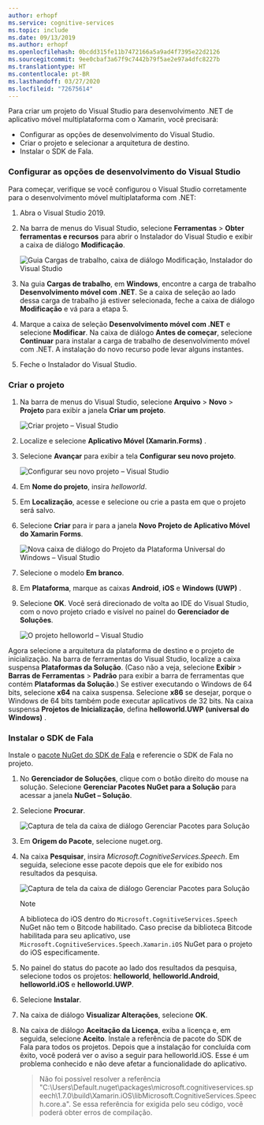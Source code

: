 ```yaml
---
author: erhopf
ms.service: cognitive-services
ms.topic: include
ms.date: 09/13/2019
ms.author: erhopf
ms.openlocfilehash: 0bcdd315fe11b7472166a5a9ad4f7395e22d2126
ms.sourcegitcommit: 9ee0cbaf3a67f9c7442b79f5ae2e97a4dfc8227b
ms.translationtype: HT
ms.contentlocale: pt-BR
ms.lasthandoff: 03/27/2020
ms.locfileid: "72675614"
---
```

Para criar um projeto do Visual Studio para desenvolvimento .NET de aplicativo móvel multiplataforma com o Xamarin, você precisará:
- Configurar as opções de desenvolvimento do Visual Studio.
- Criar o projeto e selecionar a arquitetura de destino. 
- Instalar o SDK de Fala.

### <a name="set-up-visual-studio-development-options"></a>Configurar as opções de desenvolvimento do Visual Studio

Para começar, verifique se você configurou o Visual Studio corretamente para o desenvolvimento móvel multiplataforma com .NET:

1. Abra o Visual Studio 2019.

1. Na barra de menus do Visual Studio, selecione **Ferramentas** > **Obter ferramentas e recursos** para abrir o Instalador do Visual Studio e exibir a caixa de diálogo **Modificação**.

   ![Guia Cargas de trabalho, caixa de diálogo Modificação, Instalador do Visual Studio](../articles/cognitive-services/Speech-Service/media/sdk/vs-enable-xamarin-workload.png)

1. Na guia **Cargas de trabalho**, em **Windows**, encontre a carga de trabalho **Desenvolvimento móvel com .NET**. Se a caixa de seleção ao lado dessa carga de trabalho já estiver selecionada, feche a caixa de diálogo **Modificação** e vá para a etapa 5.

1. Marque a caixa de seleção **Desenvolvimento móvel com .NET** e selecione **Modificar**. Na caixa de diálogo **Antes de começar**, selecione **Continuar** para instalar a carga de trabalho de desenvolvimento móvel com .NET. A instalação do novo recurso pode levar alguns instantes.

1. Feche o Instalador do Visual Studio.

### <a name="create-the-project"></a>Criar o projeto

1. Na barra de menus do Visual Studio, selecione **Arquivo** > **Novo** > **Projeto** para exibir a janela **Criar um projeto**.

   ![Criar projeto – Visual Studio](../articles/cognitive-services/Speech-Service/media/sdk/vs-enable-xamarin-create-new-project.png)

1. Localize e selecione **Aplicativo Móvel (Xamarin.Forms)** .

1. Selecione **Avançar** para exibir a tela **Configurar seu novo projeto**.

   ![Configurar seu novo projeto – Visual Studio](../articles/cognitive-services/Speech-Service/media/sdk/vs-enable-xamarin-configure-your-new-project.png)

1. Em **Nome do projeto**, insira *helloworld*.

1. Em **Localização**, acesse e selecione ou crie a pasta em que o projeto será salvo.

1. Selecione **Criar** para ir para a janela **Novo Projeto de Aplicativo Móvel do Xamarin Forms**.

   ![Nova caixa de diálogo do Projeto da Plataforma Universal do Windows – Visual Studio](../articles/cognitive-services/Speech-Service/media/sdk/qs-csharp-xamarin-new-xamarin-project.png)

1. Selecione o modelo **Em branco**.

1. Em **Plataforma**, marque as caixas **Android**, **iOS** e **Windows (UWP)** .

1. Selecione **OK**. Você será direcionado de volta ao IDE do Visual Studio, com o novo projeto criado e visível no painel do **Gerenciador de Soluções**.

   ![O projeto helloworld – Visual Studio](../articles/cognitive-services/Speech-Service/media/sdk/vs-enable-xamarin-helloworld.png)

Agora selecione a arquitetura da plataforma de destino e o projeto de inicialização. Na barra de ferramentas do Visual Studio, localize a caixa suspensa **Plataformas da Solução**. (Caso não a veja, selecione **Exibir** > **Barras de Ferramentas** > **Padrão** para exibir a barra de ferramentas que contém **Plataformas da Solução**.) Se estiver executando o Windows de 64 bits, selecione **x64** na caixa suspensa. Selecione **x86** se desejar, porque o Windows de 64 bits também pode executar aplicativos de 32 bits. Na caixa suspensa **Projetos de Inicialização**, defina **helloworld.UWP (universal do Windows)** .

### <a name="install-the-speech-sdk"></a>Instalar o SDK de Fala

Instale o [pacote NuGet do SDK de Fala](https://aka.ms/csspeech/nuget) e referencie o SDK de Fala no projeto.

1. No **Gerenciador de Soluções**, clique com o botão direito do mouse na solução. Selecione **Gerenciar Pacotes NuGet para a Solução** para acessar a janela **NuGet – Solução**.

1. Selecione **Procurar**.

   ![Captura de tela da caixa de diálogo Gerenciar Pacotes para Solução](../articles/cognitive-services/Speech-Service/media/sdk/vs-enable-uwp-nuget-solution-browse.png)

1. Em **Origem do Pacote**, selecione nuget.org.

1. Na caixa **Pesquisar**, insira *Microsoft.CognitiveServices.Speech*. Em seguida, selecione esse pacote depois que ele for exibido nos resultados da pesquisa.

   ![Captura de tela da caixa de diálogo Gerenciar Pacotes para Solução](../articles/cognitive-services/Speech-Service/media/sdk/qs-csharp-xamarin-nuget-install.png)

   > [!NOTE] 
   > A biblioteca do iOS dentro do `Microsoft.CognitiveServices.Speech` NuGet não tem o Bitcode habilitado. Caso precise da biblioteca Bitcode habilitada para seu aplicativo, use `Microsoft.CognitiveServices.Speech.Xamarin.iOS` NuGet para o projeto do iOS especificamente.

1. No painel do status do pacote ao lado dos resultados da pesquisa, selecione todos os projetos: **helloworld**, **helloworld.Android**, **helloworld.iOS** e **helloworld.UWP**.

1. Selecione **Instalar**.

1. Na caixa de diálogo **Visualizar Alterações**, selecione **OK**.

1. Na caixa de diálogo **Aceitação da Licença**, exiba a licença e, em seguida, selecione **Aceito**. Instale a referência de pacote do SDK de Fala para todos os projetos. Depois que a instalação for concluída com êxito, você poderá ver o aviso a seguir para helloworld.iOS. Esse é um problema conhecido e não deve afetar a funcionalidade do aplicativo.

   > Não foi possível resolver a referência "C:\Users\Default\.nuget\packages\microsoft.cognitiveservices.speech\1.7.0\build\Xamarin.iOS\libMicrosoft.CognitiveServices.Speech.core.a". Se essa referência for exigida pelo seu código, você poderá obter erros de compilação.
